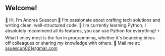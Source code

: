 ## Welcome! 
👋 Hi, I’m Andres Suescun
👀 I'm passionate about crafting tech solutions and writing clean, well-structured code. 
🌱 I’m currently learning Python, I absolutely recommend all its features, you can use Python for everything!
⚡ What I enjoy most is the fun in programming, whether it's bouncing ideas off colleagues or sharing my knowledge with others.
📧 Mail me at: asuescun001@gmail.com 

<!---
asuescun001/asuescun001 is a ✨ special ✨ repository because its `README.md` (this file) appears on your GitHub profile.
You can click the Preview link to take a look at your changes.
--->

